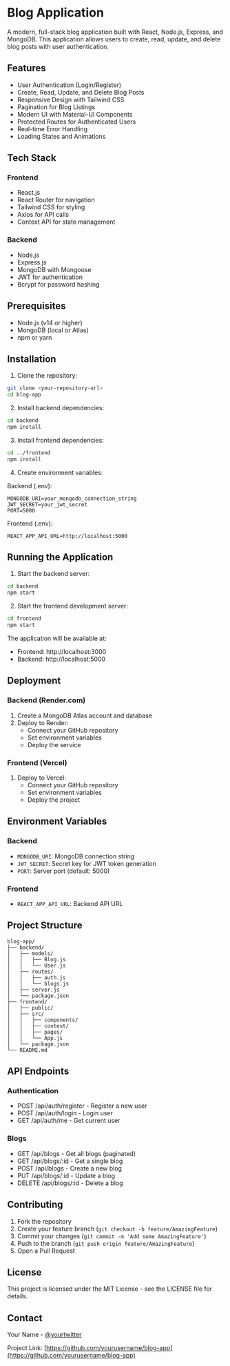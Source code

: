 # Blog Application

A modern, full-stack blog application built with React, Node.js, Express, and MongoDB. This application allows users to create, read, update, and delete blog posts with user authentication.

## Features

- User Authentication (Login/Register)
- Create, Read, Update, and Delete Blog Posts
- Responsive Design with Tailwind CSS
- Pagination for Blog Listings
- Modern UI with Material-UI Components
- Protected Routes for Authenticated Users
- Real-time Error Handling
- Loading States and Animations

## Tech Stack

### Frontend
- React.js
- React Router for navigation
- Tailwind CSS for styling
- Axios for API calls
- Context API for state management

### Backend
- Node.js
- Express.js
- MongoDB with Mongoose
- JWT for authentication
- Bcrypt for password hashing

## Prerequisites

- Node.js (v14 or higher)
- MongoDB (local or Atlas)
- npm or yarn

## Installation

1. Clone the repository:
```bash
git clone <your-repository-url>
cd blog-app
```

2. Install backend dependencies:
```bash
cd backend
npm install
```

3. Install frontend dependencies:
```bash
cd ../frontend
npm install
```

4. Create environment variables:

Backend (.env):
```
MONGODB_URI=your_mongodb_connection_string
JWT_SECRET=your_jwt_secret
PORT=5000
```

Frontend (.env):
```
REACT_APP_API_URL=http://localhost:5000
```

## Running the Application

1. Start the backend server:
```bash
cd backend
npm start
```

2. Start the frontend development server:
```bash
cd frontend
npm start
```

The application will be available at:
- Frontend: http://localhost:3000
- Backend: http://localhost:5000

## Deployment

### Backend (Render.com)
1. Create a MongoDB Atlas account and database
2. Deploy to Render:
   - Connect your GitHub repository
   - Set environment variables
   - Deploy the service

### Frontend (Vercel)
1. Deploy to Vercel:
   - Connect your GitHub repository
   - Set environment variables
   - Deploy the project

## Environment Variables

### Backend
- `MONGODB_URI`: MongoDB connection string
- `JWT_SECRET`: Secret key for JWT token generation
- `PORT`: Server port (default: 5000)

### Frontend
- `REACT_APP_API_URL`: Backend API URL

## Project Structure

```
blog-app/
├── backend/
│   ├── models/
│   │   ├── Blog.js
│   │   └── User.js
│   ├── routes/
│   │   ├── auth.js
│   │   └── blogs.js
│   ├── server.js
│   └── package.json
├── frontend/
│   ├── public/
│   ├── src/
│   │   ├── components/
│   │   ├── context/
│   │   ├── pages/
│   │   └── App.js
│   └── package.json
└── README.md
```

## API Endpoints

### Authentication
- POST /api/auth/register - Register a new user
- POST /api/auth/login - Login user
- GET /api/auth/me - Get current user

### Blogs
- GET /api/blogs - Get all blogs (paginated)
- GET /api/blogs/:id - Get a single blog
- POST /api/blogs - Create a new blog
- PUT /api/blogs/:id - Update a blog
- DELETE /api/blogs/:id - Delete a blog

## Contributing

1. Fork the repository
2. Create your feature branch (`git checkout -b feature/AmazingFeature`)
3. Commit your changes (`git commit -m 'Add some AmazingFeature'`)
4. Push to the branch (`git push origin feature/AmazingFeature`)
5. Open a Pull Request

## License

This project is licensed under the MIT License - see the LICENSE file for details.

## Contact

Your Name - [@yourtwitter](https://twitter.com/yourtwitter)

Project Link: [https://github.com/yourusername/blog-app](https://github.com/yourusername/blog-app) 